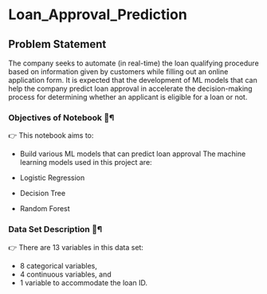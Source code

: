 # Loan_Approval_Prediction

## Problem Statement
The company seeks to automate (in real-time) the loan qualifying procedure based on information given by customers while filling out an online application form. It is expected that the development of ML models that can help the company predict loan approval in accelerate the decision-making process for determining whether an applicant is eligible for a loan or not.

### Objectives of Notebook 📌¶
👉 This notebook aims to:

- Build various ML models that can predict loan approval
The machine learning models used in this project are:

- Logistic Regression
- Decision Tree
- Random Forest

### Data Set Description 🧾¶
👉 There are 13 variables in this data set:

- 8 categorical variables,
- 4 continuous variables, and
- 1 variable to accommodate the loan ID.

